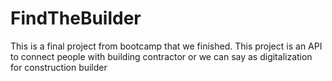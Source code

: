# FindTheBuilder
This is a final project from bootcamp that we finished. This project is an API to connect people with building contractor or we can say as digitalization for construction builder
